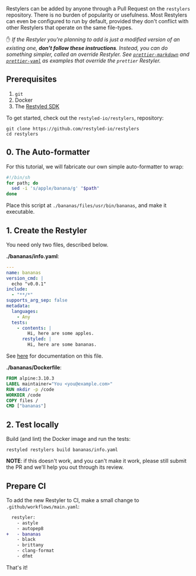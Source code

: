 Restylers can be added by anyone through a Pull Request on the `restylers`
repository. There is no burden of popularity or usefulness. Most Restylers can
even be configured to run by default, provided they don't conflict with other
Restylers that operate on the same file-types.

:hand: *If the Restyler you're planning to add is just a modified version of an existing one, **don't follow these instructions**. Instead, you can do something simpler, called an *override* Restyler. See [`prettier-markdown`](https://github.com/restyled-io/restylers/blob/main/prettier-markdown/info.yaml) and [`prettier-yaml`](https://github.com/restyled-io/restylers/blob/main/prettier-yaml/info.yaml) as examples that override the `prettier` Restyler.*

## Prerequisites

1. `git`
1. Docker
1. The [Restyled SDK](https://github.com/restyled-io/sdk#installation)

To get started, check out the `restyled-io/restylers`, repository:

```console
git clone https://github.com/restyled-io/restylers
cd restylers
```

## 0. The Auto-formatter

For this tutorial, we will fabricate our own simple auto-formatter to wrap:

```sh
#!/bin/sh
for path; do
  sed -i 's/apple/banana/g' "$path"
done
```

Place this script at `./bananas/files/usr/bin/bananas`, and make it executable.

## 1. Create the Restyler

You need only two files, described below.

**./bananas/info.yaml**:

```yaml
---
name: bananas
version_cmd: |
  echo "v0.0.1"
include:
  - "**/*"
supports_arg_sep: false
metadata:
  languages:
    - Any
  tests:
    - contents: |
        Hi, here are some apples.
      restyled: |
        Hi, here are some bananas.
```

See [here](https://github.com/restyled-io/restyled.io/wiki/Restyler-Info-Yaml) for documentation on this file.

**./bananas/Dockerfile**:

```dockerfile
FROM alpine:3.10.3
LABEL maintainer="You <you@example.com>"
RUN mkdir -p /code
WORKDIR /code
COPY files /
CMD ["bananas"]
```

## 2. Test locally

Build (and lint) the Docker image and run the tests:

```console
restyled restylers build bananas/info.yaml
```

**NOTE**: if this doesn't work, and you can't make it work, please still submit
the PR and we'll help you out through its review.

## Prepare CI

To add the new Restyler to CI, make a small change to `.github/workflows/main.yaml`:

```diff
  restyler:
    - astyle
    - autopep8
+   - bananas
    - black
    - brittany
    - clang-format
    - dfmt
```

That's it!
